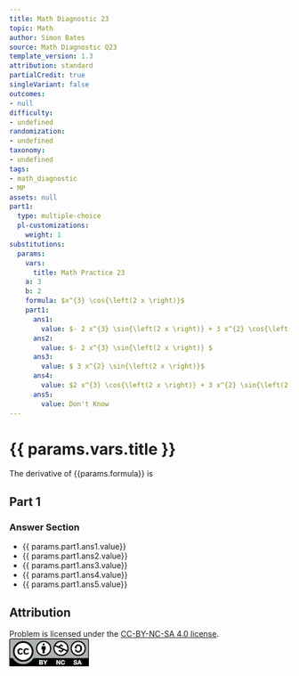 ```yaml
---
title: Math Diagnostic 23
topic: Math
author: Simon Bates
source: Math Diagnostic Q23
template_version: 1.3
attribution: standard
partialCredit: true
singleVariant: false
outcomes:
- null
difficulty:
- undefined
randomization:
- undefined
taxonomy:
- undefined
tags:
- math_diagnostic
- MP
assets: null
part1:
  type: multiple-choice
  pl-customizations:
    weight: 1
substitutions:
  params:
    vars:
      title: Math Practice 23
    a: 3
    b: 2
    formula: $x^{3} \cos{\left(2 x \right)}$
    part1:
      ans1:
        value: $- 2 x^{3} \sin{\left(2 x \right)} + 3 x^{2} \cos{\left(2 x \right)}$
      ans2:
        value: $- 2 x^{3} \sin{\left(2 x \right)} $
      ans3:
        value: $ 3 x^{2} \sin{\left(2 x \right)}$
      ans4:
        value: $2 x^{3} \cos{\left(2 x \right)} + 3 x^{2} \sin{\left(2 x \right)}$
      ans5:
        value: Don't Know
---
```

# {{ params.vars.title }}
The derivative of {{params.formula}} is

## Part 1

### Answer Section

- {{ params.part1.ans1.value}}
- {{ params.part1.ans2.value}}
- {{ params.part1.ans3.value}}
- {{ params.part1.ans4.value}}
- {{ params.part1.ans5.value}}

## Attribution

Problem is licensed under the [CC-BY-NC-SA 4.0 license](https://creativecommons.org/licenses/by-nc-sa/4.0/).<br> ![The Creative Commons 4.0 license requiring attribution-BY, non-commercial-NC, and share-alike-SA license.](https://raw.githubusercontent.com/firasm/bits/master/by-nc-sa.png)